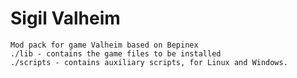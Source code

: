 # Sigil Valheim

    Mod pack for game Valheim based on Bepinex
    ./lib - contains the game files to be installed
    ./scripts - contains auxiliary scripts, for Linux and Windows.

